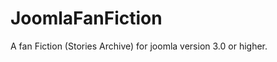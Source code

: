 JoomlaFanFiction
================

A fan Fiction (Stories Archive) for joomla version 3.0 or higher. 
